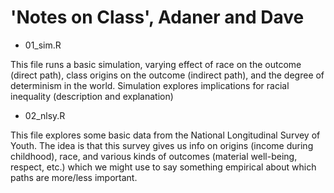 # 'Notes on Class', Adaner and Dave

+ 01_sim.R 

This file runs a basic simulation, varying effect of race on the outcome (direct path), class origins on the outcome (indirect path), and the degree of determinism in the world. Simulation explores implications for racial inequality (description and explanation)

+ 02_nlsy.R

This file explores some basic data from the National Longitudinal Survey of Youth. The idea is that this survey gives us info on origins (income during childhood), race, and various kinds of outcomes (material well-being, respect, etc.) which we might use to say something empirical about which paths are more/less important. 